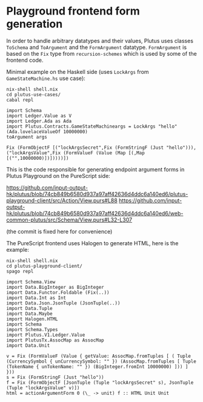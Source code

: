 # Playground frontend form generation

In order to handle arbitrary datatypes and their values, Plutus uses
classes `ToSchema` and `ToArgument` and the `FormArgument` datatype.
`FormArgument` is based on the `Fix` type from `recursion-schemes` which is used
by some of the frontend code.

Minimal example on the Haskell side (uses `LockArgs` from `GameStateMachine.hs` use case):

```
nix-shell shell.nix
cd plutus-use-cases/
cabal repl
```

```
import Schema
import Ledger.Value as V
import Ledger.Ada as Ada
import Plutus.Contracts.GameStateMachineargs = LockArgs "hello" (Ada.lovelaceValueOf 10000000)
toArgument args

Fix (FormObjectF [("lockArgsSecret",Fix (FormStringF (Just "hello"))),("lockArgsValue",Fix (FormValueF (Value (Map [(,Map [("",10000000)])]))))])
```

This is the code responsible for generating endpoint argument forms
in Plutus Playground on the PureScript side:

https://github.com/input-output-hk/plutus/blob/74cb849b6580d937a97aff42636d4ddc6a140ed6/plutus-playground-client/src/Action/View.purs#L88
https://github.com/input-output-hk/plutus/blob/74cb849b6580d937a97aff42636d4ddc6a140ed6/web-common-plutus/src/Schema/View.purs#L32-L307

(the commit is fixed here for convenience)

The PureScript frontend uses Halogen to generate HTML, here is the example:

```
nix-shell shell.nix
cd plutus-playground-client/
spago repl
```

```
import Schema.View
import Data.BigInteger as BigInteger
import Data.Functor.Foldable (Fix(..))
import Data.Int as Int
import Data.Json.JsonTuple (JsonTuple(..))
import Data.Tuple
import Data.Maybe
import Halogen.HTML
import Schema
import Schema.Types
import Plutus.V1.Ledger.Value
import PlutusTx.AssocMap as AssocMap
import Data.Unit

v = Fix (FormValueF (Value { getValue: AssocMap.fromTuples [ ( Tuple (CurrencySymbol { unCurrencySymbol: "" }) (AssocMap.fromTuples [ Tuple (TokenName { unTokenName: "" }) (BigInteger.fromInt 10000000) ])) ] }))
s = Fix (FormStringF (Just "hello"))
f = Fix (FormObjectF [JsonTuple (Tuple "lockArgsSecret" s), JsonTuple (Tuple "lockArgsValue" v)])
html = actionArgumentForm 0 (\_ -> unit) f :: HTML Unit Unit
```
